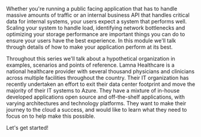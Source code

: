 Whether you're running a public facing application that has to handle massive amounts of traffic or an internal business API that handles critical data for internal systems, your users expect a system that performs well. Scaling your system to handle load, identifying network bottlenecks and optimizing your storage performance are important things you can do to ensure your users have the best experience. In this module we'll talk through details of how to make your application perform at its best.

Throughout this series we'll talk about a hypothetical organization in examples, scenarios and points of reference. Lamna Healthcare is a national healthcare provider with several thousand physicians and clinicians across multiple facilities throughout the country. Their IT organization has recently undertaken an effort to exit their data center footprint and move the majority of their IT systems to Azure. They have a mixture of in-house developed applications open source and off-the-shelf applications, with varying architectures and technology platforms. They want to make their journey to the cloud a success, and would like to learn what they need to focus on to help make this possible.  

Let's get started!